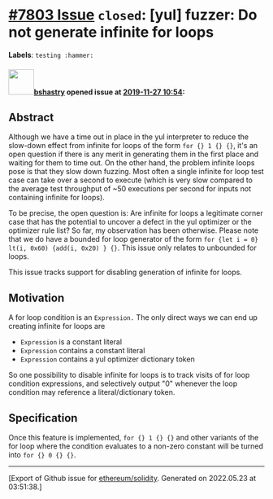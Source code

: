# [\#7803 Issue](https://github.com/ethereum/solidity/issues/7803) `closed`: [yul] fuzzer: Do not generate infinite for loops
**Labels**: `testing :hammer:`


#### <img src="https://avatars.githubusercontent.com/u/2388185?v=4" width="50">[bshastry](https://github.com/bshastry) opened issue at [2019-11-27 10:54](https://github.com/ethereum/solidity/issues/7803):

## Abstract

Although we have a time out in place in the yul interpreter to reduce the slow-down effect from infinite for loops of the form `for {} 1 {} {}`, it's an open question if there is any merit in generating them in the first place and waiting for them to time out. On the other hand, the problem infinite loops pose is that they slow down fuzzing. Most often a single infinite for loop test case can take over a second to execute (which is very slow compared to the average test throughput of ~50 executions per second for inputs not containing infinite for loops).

To be precise, the open question is: Are infinite for loops a legitimate corner case that has the potential to uncover a defect in the yul optimizer or the optimizer rule list? So far, my observation has been otherwise. Please note that we do have a bounded for loop generator of the form `for {let i = 0} lt(i, 0x60) {add(i, 0x20) } {}`. This issue only relates to unbounded for loops.

This issue tracks support for disabling generation of infinite for loops.

## Motivation

A for loop condition is an `Expression.` The only direct ways we can end up creating infinite for loops are
  - `Expression` is a constant literal
  - `Expression` contains a constant literal
  - `Expression` contains a yul optimizer dictionary token

So one possibility to disable infinite for loops is to track visits of for loop condition expressions, and selectively output "0" whenever the loop condition may reference a literal/dictionary token.

## Specification

Once this feature is implemented, `for {} 1 {} {}` and other variants of the for loop where the condition evaluates to a non-zero constant will be turned into `for {} 0 {} {}`. 




-------------------------------------------------------------------------------



[Export of Github issue for [ethereum/solidity](https://github.com/ethereum/solidity). Generated on 2022.05.23 at 03:51:38.]
